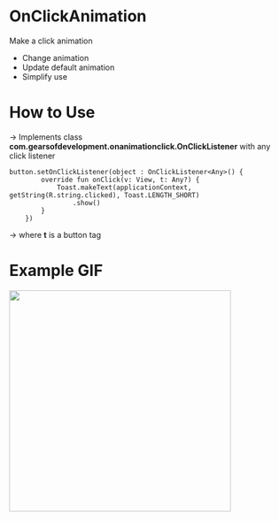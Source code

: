 # OnClickAnimation

Make a click animation

- Change animation
- Update default animation
- Simplify use

# How to Use

-> Implements class **com.gearsofdevelopment.onanimationclick.OnClickListener** with any click listener

    button.setOnClickListener(object : OnClickListener<Any>() {
            override fun onClick(v: View, t: Any?) {
                Toast.makeText(applicationContext, getString(R.string.clicked), Toast.LENGTH_SHORT)
                    .show()
            }
        })
        
-> where **t** is a button tag


# Example GIF
<img src="https://github.com/GearsGod/OnClickAnimation/blob/main/app/src/main/assets/example.gif" width="400" />
